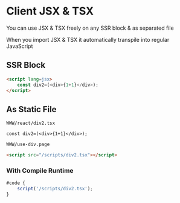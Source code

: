 # Client JSX & TSX
You can use JSX & TSX freely on any SSR block & as separated file

When you import JSX & TSX it automatically transpile into regular JavaScript

## SSR Block
```html
<script lang=jsx>
    const div2=(<div>{1+1}</div>);
</script>
```

## As Static File
`WWW/react/div2.tsx`

```tsx
const div2=(<div>{1+1}</div>);
```

`WWW/use-div.page`
```html
<script src="/scripts/div2.tsx"></script>
```

### With Compile Runtime

```js
#code {
    script('/scripts/div2.tsx');
}
```